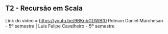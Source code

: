## T2 - Recursão em Scala
Link do video = https://youtu.be/9BKnbGDWBf0
Robson Daniel Marchesan - 5º semestre | 
Luis Felipe Cavalheiro - 5º semestre
